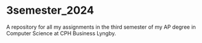 # 3semester_2024
A repository for all my assignments in the third semester of my AP degree in Computer Science at CPH Business Lyngby.
